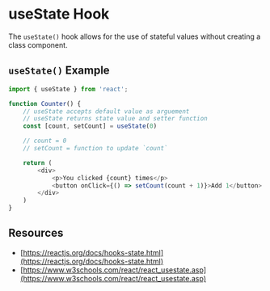 # useState Hook

The `useState()` hook allows for the use of stateful values without creating a class component. 

## `useState()` Example

```js
import { useState } from 'react';

function Counter() {
    // useState accepts default value as arguement
    // useState returns state value and setter function
    const [count, setCount] = useState(0)

    // count = 0
    // setCount = function to update `count`

    return (
        <div>
            <p>You clicked {count} times</p>
            <button onClick={() => setCount(count + 1)}>Add 1</button>
        </div>
    )
}
```

## Resources

* [https://reactjs.org/docs/hooks-state.html](https://reactjs.org/docs/hooks-state.html)
* [https://www.w3schools.com/react/react_usestate.asp](https://www.w3schools.com/react/react_usestate.asp)